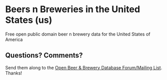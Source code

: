 # Beers n Breweries in the United States (us)

Free open public domain beer n brewery data for the United States of America


## Questions? Comments?

Send them along to the
[Open Beer & Brewery Database Forum/Mailing List](http://groups.google.com/group/beerdb).
Thanks!
